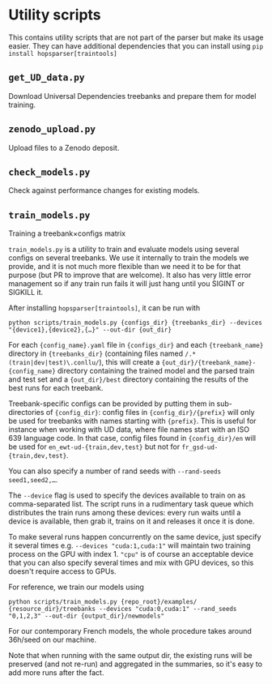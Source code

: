 Utility scripts
===============

This contains utility scripts that are not part of the parser but make its usage easier. They can
have additional dependencies that you can install using `pip install hopsparser[traintools]`

## `get_UD_data.py`

Download Universal Dependencies treebanks and prepare them for model training.

## `zenodo_upload.py`

Upload files to a Zenodo deposit.

## `check_models.py`

Check against performance changes for existing models.

## `train_models.py`

Training a treebank×configs matrix

`train_models.py` is a utility to train and evaluate models using several configs on several
treebanks. We use it internally to train the models we provide, and it is not much more flexible
than we need it to be for that purpose (but PR to improve that are welcome). It also has very little
error management so if any train run fails it will just hang until you SIGINT or SIGKILL it.

After installing `hopsparser[traintools]`, it can be run with

```console
python scripts/train_models.py {configs_dir} {treebanks_dir} --devices "{device1},{device2},{…}" --out-dir {out_dir}
```

For each `{config_name}.yaml` file in `{configs_dir}` and each `{treebank_name}` directory in
`{treebanks_dir}` (containing files named `/.*(train|dev|test)\.conllu/`), this will create a
`{out_dir}/{treebank_name}-{config_name}` directory containing the trained model and the parsed
train and test set and a `{out_dir}/best` directory containing the results of the best runs for each
treebank.

Treebank-specific configs can be provided by putting them in sub-directories of `{config_dir}`:
config files in `{config_dir}/{prefix}` will only be used for treebanks with names starting with
`{prefix}`. This is useful for instance when working with UD data, where file names start with an
ISO 639 language code. In that case, config files found in `{config_dir}/en` will be used for
`en_ewt-ud-{train,dev,test}` but not for `fr_gsd-ud-{train,dev,test}`.

You can also specify a number of rand seeds with `--rand-seeds seed1,seed2,…`.

The `--device` flag is used to specify the devices available to train on as comma-separated list.
The script runs in a rudimentary task queue which distributes the train runs among these devices:
every run waits until a device is available, then grab it, trains on it and releases it once it is
done.

To make several runs happen concurrently on the same device, just specify it several times e.g.
`--devices "cuda:1,cuda:1"` will maintain two training process on the GPU with index 1. `"cpu"` is
of course an acceptable device that you can also specify several times and mix with GPU devices, so
this doesn't require access to GPUs.

For reference, we train our models using

```console
python scripts/train_models.py {repo_root}/examples/ {resource_dir}/treebanks --devices "cuda:0,cuda:1" --rand_seeds "0,1,2,3" --out-dir {output_dir}/newmodels"
```

For our contemporary French models, the whole procedure takes around 36h/seed on our machine.

Note that when running with the same output dir, the existing runs will be preserved (and not
re-run) and aggregated in the summaries, so it's easy to add more runs after the fact.
